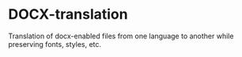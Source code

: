 # DOCX-translation
Translation of docx-enabled files from one language to another while preserving fonts, styles, etc.
